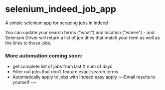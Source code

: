 # selenium_indeed_job_app
 A simple selenium app for scraping jobs in Indeed

You can update your search terms ("what") and location ("where") - and Selenium Driver will return a list of job titles that match your term as well as the links to those jobs.

### More automation coming soon: 
- get complete list of jobs from last X num of days
- Filter out jobs that don't feature exact search terms
- Automatically apply to jobs with Indeed easy apply
~~Email results to yourself ~~
